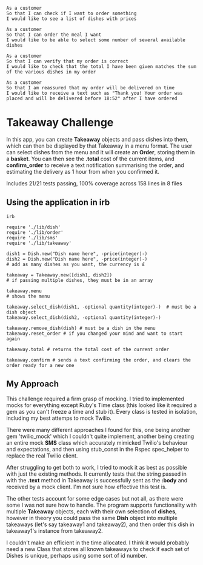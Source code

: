 ```
As a customer
So that I can check if I want to order something
I would like to see a list of dishes with prices

As a customer
So that I can order the meal I want
I would like to be able to select some number of several available dishes

As a customer
So that I can verify that my order is correct
I would like to check that the total I have been given matches the sum of the various dishes in my order

As a customer
So that I am reassured that my order will be delivered on time
I would like to receive a text such as "Thank you! Your order was placed and will be delivered before 18:52" after I have ordered
```

# Takeaway Challenge
In this app, you can create **Takeaway** objects and pass dishes into them, which can then be displayed by that Takeaway in a menu format. The user can select dishes from the menu and it will create an **Order**, storing them in a **basket**. You can then see the **.total** cost of the current items, and **confirm_order** to receive a text notification summarising the order, and estimating the delivery as 1 hour from when you confirmed it.

Includes 21/21 tests passing, 100% coverage across 158 lines in 8 files

## Using the application in irb
```
irb

require './lib/dish'
require './lib/order'
require './lib/sms'
require './lib/takeaway'

dish1 = Dish.new("Dish name here", -price(integer)-)
dish2 = Dish.new("Dish name here", -price(integer)-)
# add as many dishes as you want, the currency is £

takeaway = Takeaway.new([dish1, dish2])
# if passing multiple dishes, they must be in an array

takeaway.menu
# shows the menu

takeaway.select_dish(dish1, -optional quantity(integer)-)  # must be a dish object
takeaway.select_dish(dish2, -optional quantity(integer)-)

takeaway.remove_dish(dish) # must be a dish in the menu
takeaway.reset_order # if you changed your mind and want to start again

takeaway.total # returns the total cost of the current order

takeaway.confirm # sends a text confirming the order, and clears the order ready for a new one
```

## My Approach
This challenge required a firm grasp of mocking. I tried to implemented mocks for everything except Ruby's Time class (this looked like it required a gem as you can't freeze a time and stub it). Every class is tested in isolation, including my best attemps to mock Twilio. 

There were many different approaches I found for this, one being another gem 'twilio_mock' which I couldn't quite implement, another being creating an entire mock **SMS** class which accurately mimicked Twilio's behaviour and expectations, and then using stub_const in the Rspec spec_helper to replace the real Twilio client. 

After struggling to get both to work, I tried to mock it as best as possible with just the existing methods. It currently tests that the string passed in with the **.text** method in Takeaway is successfully sent as the **:body** and received by a mock client. I'm not sure how effective this test is.

The other tests account for some edge cases but not all, as there were some I was not sure how to handle. The program supports functionality with multiple **Takeaway** objects, each with their own selection of **dishes**, however in theory you could pass the same **Dish** object into multiple takeaways (let's say takeaway1 and takeaway2), and then order this dish in takeaway1's instance from takeaway2.

I couldn't make an efficient in the time allocated. I think it would probably need a new Class that stores all known takeaways to check if each set of Dishes is unique, perhaps using some sort of id number.
